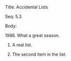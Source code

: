 Title:  Accidental Lists

Seq:    5.3

Body: 

1986\. What a great season.

1. A real list. 

2. The second item in the list. 
